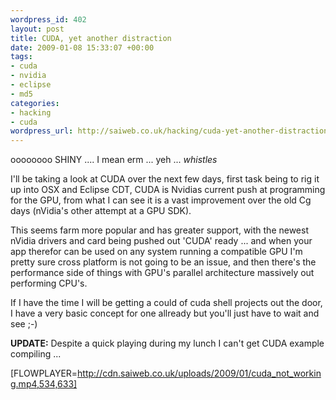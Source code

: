 ```yaml
--- 
wordpress_id: 402
layout: post
title: CUDA, yet another distraction
date: 2009-01-08 15:33:07 +00:00
tags: 
- cuda
- nvidia
- eclipse
- md5
categories: 
- hacking
- cuda
wordpress_url: http://saiweb.co.uk/hacking/cuda-yet-another-distraction
---
```

oooooooo SHINY .... I mean erm ... yeh ... *whistles*


I'll be taking a look at CUDA over the next few days, first task being to rig it up into OSX and Eclipse CDT, CUDA is Nvidias current push at programming for the GPU, from what I can see it is a vast improvement over the old Cg days (nVidia's other attempt at a GPU SDK).

This seems farm more popular and has greater support, with the newest nVidia drivers and card being pushed out 'CUDA' ready ... and when your app therefor can be used on any system running a compatible GPU I'm pretty sure cross platform is not going to be an issue, and then there's the performance side of things with GPU's parallel architecture massively out performing CPU's.

If I have the time I will be getting a could of cuda shell projects out the door, I have a very basic concept for one allready but you'll just have to wait and see ;-)

<strong>
UPDATE:</strong> Despite a quick playing during my lunch I can't get CUDA example compiling ... 

[FLOWPLAYER=http://cdn.saiweb.co.uk/uploads/2009/01/cuda_not_working.mp4,534,633]
